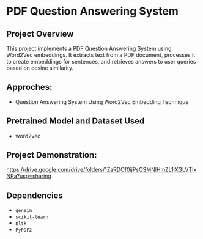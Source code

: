 # PDF Question Answering System

## Project Overview

This project implements a PDF Question Answering System using Word2Vec embeddings. It extracts text from a PDF document, processes it to create embeddings for sentences, and retrieves answers to user queries based on cosine similarity.

## Approches:
- Question Answering System Using Word2Vec Embedding Technique

## Pretrained Model and Dataset Used
- word2vec

## Project Demonstration:
https://drive.google.com/drive/folders/1ZaRDOf0ijPsQSMNlHmZL1lXGLVTIxNPa?usp=sharing
## Dependencies

- `gensim`
- `scikit-learn`
- `nltk`
- `PyPDF2`

